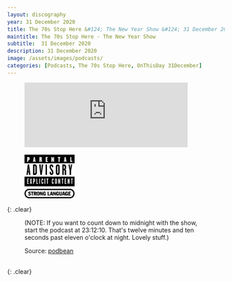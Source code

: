 ```yaml
---
layout: discography
year: 31 December 2020
title: The 70s Stop Here &#124; The New Year Show &#124; 31 December 2020
maintitle: The 70s Stop Here - The New Year Show
subtitle:  31 December 2020
description: 31 December 2020
image: /assets/images/podcasts/
categories: [Podcasts, The 70s Stop Here, OnThisDay 31December]
---
```


<figure class="fig1">
<iframe title="The 70s Stop Here/The New Year Show" allowtransparency="true" height="150" width="100%" style="border: none; min-width: min(100%, 430px);" scrolling="no" data-name="pb-iframe-player" src="https://www.podbean.com/player-v2/?from=embed&i=ybsd8-f63e1e-pb&share=1&download=1&fonts=Arial&skin=f6f6f6&font-color=&rtl=0&logo_link=&btn-skin=12&size=150"></iframe>
</figure>

<figure class="fig2">
<img class="full-width" src="/assets/images/Parental_Advisory_Strong_Language_2002.png" />
</figure>

{: .clear}

<figure class="fig3">
<p>(NOTE: If you want to count down to midnight with the show, start the podcast at 23:12:10. That's twelve minutes and ten seconds past eleven o'clock at night. Lovely stuff.)</p>
<p>Source: <a class="external-links" href="https://iporlemedia.podbean.com/e/the-70s-stop-herethe-new-year-show">podbean</a></p>
</figure>

<br />{: .clear}

<style>
.fig1 {width:75%;}
.fig2 {width:23%;}
</style>

